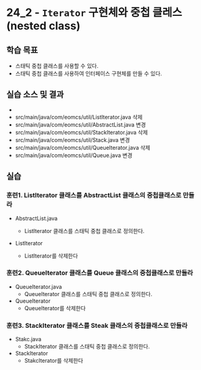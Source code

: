 # 24_2 - `Iterator` 구현체와 중첩 클레스(nested class)

## 학습 목표

- 스태틱 중첩 클래스를 사용할 수 있다.
- 스태틱 중첩 클래스를 사용하여 인터페이스 구현체를 만들 수 있다.


## 실습 소스 및 결과

- 
- src/main/java/com/eomcs/util/ListIterator.java 삭제
- src/main/java/com/eomcs/util/AbstractList.java 변경
- src/main/java/com/eomcs/util/StackIterator.java 삭제
- src/main/java/com/eomcs/util/Stack.java 변경
- src/main/java/com/eomcs/util/QueueIterator.java 삭제
- src/main/java/com/eomcs/util/Queue.java 변경

## 실습

### 훈련1. ListIterator 클래스를 AbstractList 클래스의 중첩클래스로 만들라

- AbstractList.java 

  - ListIterator 클래스를 스태틱 중첩 클래스로 정의한다.
- ListIterator
  - ListIterator를 삭제한다
  

### 훈련2. QueueIterator 클래스를 Queue 클래스의 중첩클래스로 만들라

- QueueIterator.java 
  - QueueIterator 클래스를 스태틱 중첩 클래스로 정의한다.
- QueueIterator
  - QueueIterator를 삭제한다
  
### 훈련3. StackIterator 클래스를 Steak 클래스의 중첩클래스로 만들라

- Stakc.java 
  - StackIterator 클래스를 스태틱 중첩 클래스로 정의한다.
- StackIterator
  - StakcIterator를 삭제한다